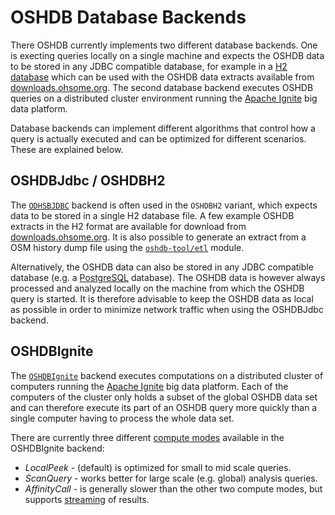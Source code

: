 OSHDB Database Backends
=======================

There OSHDB currently implements two different database backends. One is execting queries locally on a single machine and expects the OSHDB data to be stored in any JDBC compatible database, for example in a [H2 database](https://www.h2database.com) which can be used with the OSHDB data extracts available from [downloads.ohsome.org](https://downloads.ohsome.org/v0.5/). The second database backend executes OSHDB queries on a distributed cluster environment running the [Apache Ignite](https://ignite.apache.org/) big data platform.

Database backends can implement different algorithms that control how a query is actually executed and can be optimized for different scenarios. These are explained below. 

OSHDBJdbc / OSHDBH2
-------------------

The [`ODHSBJDBC`](https://docs.ohsome.org/java/oshdb/0.5.10/aggregated/org/heigit/bigspatialdata/oshdb/api/db/OSHDBJdbc.html) backend is often used in the `OSHDBH2` variant, which expects data to be stored in a single H2 database file. A few example OSHDB extracts in the H2 format are available for download from [downloads.ohsome.org](https://downloads.ohsome.org/v0.5/). It is also possible to generate an extract from a OSM history dump file using the [`oshdb-tool/etl`](https://github.com/GIScience/oshdb/tree/master/oshdb-tool/etl) module.

Alternatively, the OSHDB data can also be stored in any JDBC compatible database (e.g. a [PostgreSQL](https://www.postgresql.org/) database). The OSHDB data is however always processed and analyzed locally on the machine from which the OSHDB query is started. It is therefore advisable to keep the OSHDB data as local as possible in order to minimize network traffic when using the OSHDBJdbc backend. 

OSHDBIgnite
-----------

The [`OSHDBIgnite`](https://docs.ohsome.org/java/oshdb/0.5.10/aggregated/org/heigit/bigspatialdata/oshdb/api/db/OSHDBIgnite.html) backend executes computations on a distributed cluster of computers running the [Apache Ignite](https://ignite.apache.org/) big data platform. Each of the computers of the cluster only holds a subset of the global OSHDB data set and can therefore execute its part of an OSHDB query more quickly than a single computer having to process the whole data set.

There are currently three different [compute modes](https://docs.ohsome.org/java/oshdb/0.5.10/aggregated/org/heigit/bigspatialdata/oshdb/api/db/OSHDBIgnite.html#computeMode--) available in the OSHDBIgnite backend:

* *LocalPeek* - (default) is optimized for small to mid scale queries.
* *ScanQuery* - works better for large scale (e.g. global) analysis queries.
* *AffinityCall* - is generally slower than the other two compute modes, but supports [streaming](https://docs.ohsome.org/java/oshdb/0.5.10/aggregated/org/heigit/bigspatialdata/oshdb/api/mapreducer/MapReducer.html#stream--) of results.

